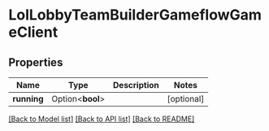 # LolLobbyTeamBuilderGameflowGameClient

## Properties

Name | Type | Description | Notes
------------ | ------------- | ------------- | -------------
**running** | Option<**bool**> |  | [optional]

[[Back to Model list]](../README.md#documentation-for-models) [[Back to API list]](../README.md#documentation-for-api-endpoints) [[Back to README]](../README.md)


